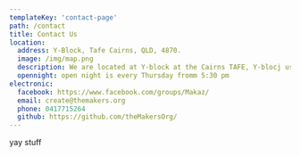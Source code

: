 ```yaml
---
templateKey: 'contact-page'
path: /contact
title: Contact Us
location:
  address: Y-Block, Tafe Cairns, QLD, 4870.
  image: /img/map.png
  description: We are located at Y-block at the Cairns TAFE, Y-blocj us behind the catering block on gatton st.
  opennight: open night is every Thursday fromm 5:30 pm
electronic:
  facebook: https://www.facebook.com/groups/Makaz/
  email: create@themakers.org
  phone: 0417715264
  github: https://github.com/theMakersOrg/
---
```


yay stuff
